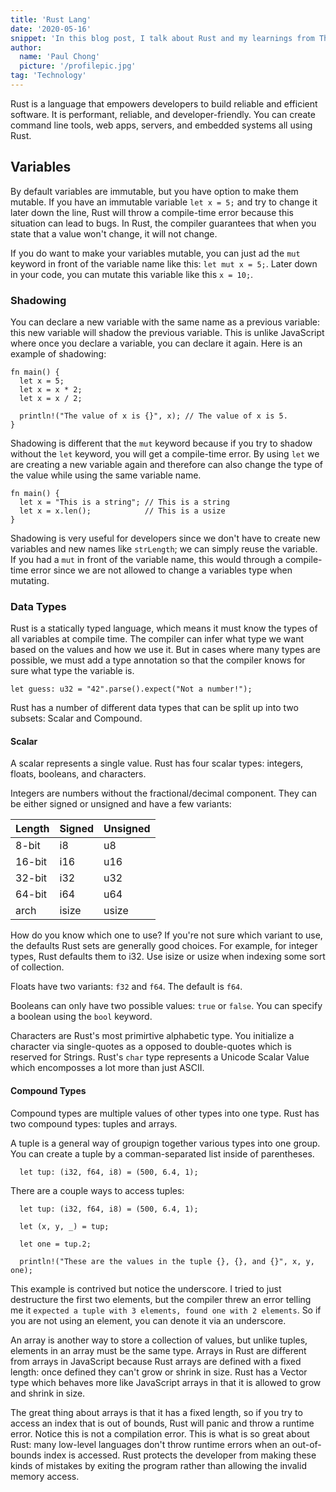 ```yaml
---
title: 'Rust Lang'
date: '2020-05-16'
snippet: 'In this blog post, I talk about Rust and my learnings from The Rust Programming Language book.'
author:
  name: 'Paul Chong'
  picture: '/profilepic.jpg'
tag: 'Technology'
---
```


Rust is a language that empowers developers to build reliable and efficient software. It is performant, reliable, and developer-friendly. You can create command line tools, web apps, servers, and embedded systems all using Rust.

## Variables

By default variables are immutable, but you have option to make them mutable. If you have an immutable variable `let x = 5;` and try to change it later down the line, Rust will throw a compile-time error because this situation can lead to bugs. In Rust, the compiler guarantees that when you state that a value won't change, it will not change.

If you do want to make your variables mutable, you can just ad the `mut` keyword in front of the variable name like this: `let mut x = 5;`. Later down in your code, you can mutate this variable like this `x = 10;`.

### Shadowing

You can declare a new variable with the same name as a previous variable: this new variable will shadow the previous variable. This is unlike JavaScript where once you declare a variable, you can declare it again. Here is an example of shadowing:

```
fn main() {
  let x = 5;
  let x = x * 2;
  let x = x / 2;

  println!("The value of x is {}", x); // The value of x is 5.
}
```

Shadowing is different that the `mut` keyword because if you try to shadow without the `let` keyword, you will get a compile-time error. By using `let` we are creating a new variable again and therefore can also change the type of the value while using the same variable name.

```
fn main() {
  let x = "This is a string"; // This is a string
  let x = x.len();            // This is a usize
}
```

Shadowing is very useful for developers since we don't have to create new variables and new names like `strLength`; we can simply reuse the variable. If you had a `mut` in front of the variable name, this would through a compile-time error since we are not allowed to change a variables type when mutating.

### Data Types

Rust is a statically typed language, which means it must know the types of all variables at compile time. The compiler can infer what type we want based on the values and how we use it. But in cases where many types are possible, we must add a type annotation so that the compiler knows for sure what type the variable is.

```
let guess: u32 = "42".parse().expect("Not a number!");
```

Rust has a number of different data types that can be split up into two subsets: Scalar and Compound.

#### Scalar

A scalar represents a single value. Rust has four scalar types: integers, floats, booleans, and characters.

Integers are numbers without the fractional/decimal component. They can be either signed or unsigned and have a few variants:

| Length | Signed | Unsigned |
| ------ | ------ | -------- |
| 8-bit  | i8     | u8       |
| 16-bit | i16    | u16      |
| 32-bit | i32    | u32      |
| 64-bit | i64    | u64      |
| arch   | isize  | usize    |

How do you know which one to use? If you're not sure which variant to use, the defaults Rust sets are generally good choices. For example, for integer types, Rust defaults them to i32. Use isize or usize when indexing some sort of collection.

Floats have two variants: `f32` and `f64`. The default is `f64`.

Booleans can only have two possible values: `true` or `false`. You can specify a boolean using the `bool` keyword.

Characters are Rust's most primirtive alphabetic type. You initialize a character via single-quotes as a opposed to double-quotes which is reserved for Strings. Rust's `char` type represents a Unicode Scalar Value which encomposses a lot more than just ASCII.

#### Compound Types

Compound types are multiple values of other types into one type. Rust has two compound types: tuples and arrays.

A tuple is a general way of groupign together various types into one group. You can create a tuple by a comman-separated list inside of parentheses.

```
  let tup: (i32, f64, i8) = (500, 6.4, 1);
```

There are a couple ways to access tuples:

```
  let tup: (i32, f64, i8) = (500, 6.4, 1);

  let (x, y, _) = tup;

  let one = tup.2;

  println!("These are the values in the tuple {}, {}, and {}", x, y, one);
```

This example is contrived but notice the underscore. I tried to just destructure the first two elements, but the compiler threw an error telling me it `expected a tuple with 3 elements, found one with 2 elements`. So if you are not using an element, you can denote it via an underscore.

An array is another way to store a collection of values, but unlike tuples, elements in an array must be the same type. Arrays in Rust are different from arrays in JavaScript because Rust arrays are defined with a fixed length: once defined they can't grow or shrink in size. Rust has a Vector type which behaves more like JavaScript arrays in that it is allowed to grow and shrink in size.

The great thing about arrays is that it has a fixed length, so if you try to access an index that is out of bounds, Rust will panic and throw a runtime error. Notice this is not a compilation error. This is what is so great about Rust: many low-level languages don't throw runtime errors when an out-of-bounds index is accessed. Rust protects the developer from making these kinds of mistakes by exiting the program rather than allowing the invalid memory access.
